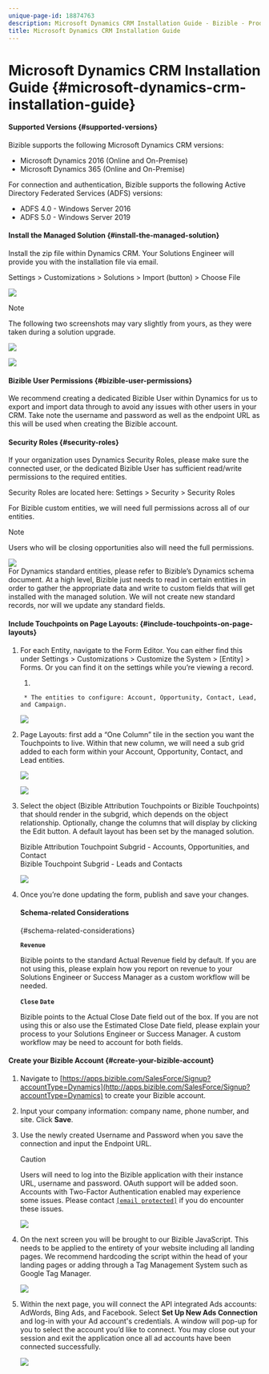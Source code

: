 ```yaml
---
unique-page-id: 18874763
description: Microsoft Dynamics CRM Installation Guide - Bizible - Product Documentation
title: Microsoft Dynamics CRM Installation Guide
---
```


# Microsoft Dynamics CRM Installation Guide {#microsoft-dynamics-crm-installation-guide}

#### Supported Versions {#supported-versions}

Bizible supports the following Microsoft Dynamics CRM versions:

* Microsoft Dynamics 2016 (Online and On-Premise)
* Microsoft Dynamics 365 (Online and On-Premise)

For connection and authentication, Bizible supports the following Active Directory Federated Services (ADFS) versions:

* ADFS 4.0 - Windows Server 2016
* ADFS 5.0 - Windows Server 2019

#### Install the Managed Solution {#install-the-managed-solution}

Install the zip file within Dynamics CRM. Your Solutions Engineer will provide you with the installation file via email.

Settings > Customizations > Solutions > Import (button) > Choose File

![](assets/1.png)

>[!NOTE]
>
>The following two screenshots may vary slightly from yours, as they were taken during a solution upgrade.

![](assets/2.png)

![](assets/3.png)

#### Bizible User Permissions {#bizible-user-permissions}

We recommend creating a dedicated Bizible User within Dynamics for us to export and import data through to avoid any issues with other users in your CRM. Take note the username and password as well as the endpoint URL as this will be used when creating the Bizible account.

#### Security Roles {#security-roles}

If your organization uses Dynamics Security Roles, please make sure the connected user, or the dedicated Bizible User has sufficient read/write permissions to the required entities.

Security Roles are located here: Settings > Security > Security Roles

For Bizible custom entities, we will need full permissions across all of our entities.

>[!NOTE]
>
>Users who will be closing opportunities also will need the full permissions.

![](assets/4.png)  
For Dynamics standard entities, please refer to Bizible’s Dynamics schema document. At a high level, Bizible just needs to read in certain entities in order to gather the appropriate data and write to custom fields that will get installed with the managed solution. We will not create new standard records, nor will we update any standard fields.

#### Include Touchpoints on Page Layouts: {#include-touchpoints-on-page-layouts}

1. For each Entity, navigate to the Form Editor. You can either find this under Settings > Customizations > Customize the System > [Entity] > Forms. Or you can find it on the settings while you’re viewing a record.

    1.

        * The entities to configure: Account, Opportunity, Contact, Lead, and Campaign.

   ![](assets/5.png)

1. Page Layouts: first add a “One Column” tile in the section you want the Touchpoints to live. Within that new column, we will need a sub grid added to each form within your Account, Opportunity, Contact, and Lead entities.

   ![](assets/6.png)

   ![](assets/7.png)

1. Select the object (Bizible Attribution Touchpoints or Bizible Touchpoints) that should render in the subgrid, which depends on the object relationship. Optionally, change the columns that will display by clicking the Edit button. A default layout has been set by the managed solution.

   Bizible Attribution Touchpoint Subgrid - Accounts, Opportunities, and Contact  
   Bizible Touchpoint Subgrid - Leads and Contacts

   ![](assets/8.png)

1. Once you’re done updating the form, publish and save your changes.

   #### Schema-related Considerations   
   {#schema-related-considerations}

   **`Revenue`**

   Bizible points to the standard Actual Revenue field by default. If you are not using this, please explain how you report on revenue to your Solutions Engineer or Success Manager as a custom workflow will be needed.

   **`Close` `Date`**

   Bizible points to the Actual Close Date field out of the box. If you are not using this or also use the Estimated Close Date field, please explain your process to your Solutions Engineer or Success Manager. A custom workflow may be need to account for both fields.

#### Create your Bizible Account {#create-your-bizible-account}

1. Navigate to [https://apps.bizible.com/SalesForce/Signup?accountType=Dynamics](http://apps.bizible.com/SalesForce/Signup?accountType=Dynamics) to create your Bizible account.
1. Input your company information: company name, phone number, and site. Click **Save**.
1. Use the newly created Username and Password when you save the connection and input the Endpoint URL.

   >[!CAUTION]
   >
   >Users will need to log into the Bizible application with their instance URL, username and password. OAuth support will be added soon. Accounts with Two-Factor Authentication enabled may experience some issues. Please contact [`[email protected]`](http://docs.marketo.com/cdn-cgi/l/email-protection#f5868085859a8781b5979c8f9c979990db969a98) if you do encounter these issues.

   ![](assets/9.png)  

1. On the next screen you will be brought to our Bizible JavaScript. This needs to be applied to the entirety of your website including all landing pages. We recommend hardcoding the script within the head of your landing pages or adding through a Tag Management System such as Google Tag Manager.

   ![](assets/10.png)

1. Within the next page, you will connect the API integrated Ads accounts: AdWords, Bing Ads, and Facebook. Select **Set Up New Ads Connection** and log-in with your Ad account's credentials. A window will pop-up for you to select the account you’d like to connect. You may close out your session and exit the application once all ad accounts have been connected successfully.

   ![](assets/11.png)

